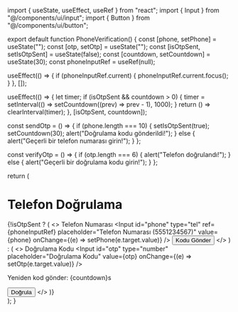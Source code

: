 import { useState, useEffect, useRef } from "react";
import { Input } from "@/components/ui/input";
import { Button } from "@/components/ui/button";

export default function PhoneVerification() {
  const [phone, setPhone] = useState("");
  const [otp, setOtp] = useState("");
  const [isOtpSent, setIsOtpSent] = useState(false);
  const [countdown, setCountdown] = useState(30);
  const phoneInputRef = useRef(null);

  useEffect(() => {
    if (phoneInputRef.current) {
      phoneInputRef.current.focus();
    }
  }, []);

  useEffect(() => {
    let timer;
    if (isOtpSent && countdown > 0) {
      timer = setInterval(() => setCountdown((prev) => prev - 1), 1000);
    }
    return () => clearInterval(timer);
  }, [isOtpSent, countdown]);

  const sendOtp = () => {
    if (phone.length === 10) {
      setIsOtpSent(true);
      setCountdown(30);
      alert("Doğrulama kodu gönderildi!");
    } else {
      alert("Geçerli bir telefon numarası girin!");
    }
  };

  const verifyOtp = () => {
    if (otp.length === 6) {
      alert("Telefon doğrulandı!");
    } else {
      alert("Geçerli bir doğrulama kodu girin!");
    }
  };

  return (
    <div className="flex flex-col items-center p-6 space-y-4 bg-gray-100 min-h-screen">
      <h1 className="text-xl font-bold text-blue-600">Telefon Doğrulama</h1>
      {!isOtpSent ? (
        <>
          <label htmlFor="phone">Telefon Numarası</label>
          <Input
            id="phone"
            type="tel"
            ref={phoneInputRef}
            placeholder="Telefon Numarası (5551234567)"
            value={phone}
            onChange={(e) => setPhone(e.target.value)}
          />
          <Button onClick={sendOtp} className="bg-blue-600 text-white">Kodu Gönder</Button>
        </>
      ) : (
        <>
          <label htmlFor="otp">Doğrulama Kodu</label>
          <Input
            id="otp"
            type="number"
            placeholder="Doğrulama Kodu"
            value={otp}
            onChange={(e) => setOtp(e.target.value)}
          />
          <p className="text-gray-600">Yeniden kod gönder: {countdown}s</p>
          <Button onClick={verifyOtp} className="bg-blue-600 text-white">Doğrula</Button>
        </>
      )}
    </div>
  );
}
